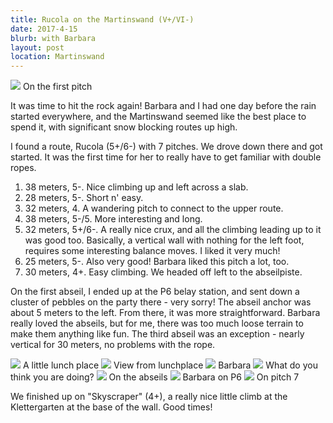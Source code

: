 ```yaml
---
title: Rucola on the Martinswand (V+/VI-)
date: 2017-4-15
blurb: with Barbara
layout: post
location: Martinswand
---
```

<a href='https://www.flickr.com/photos/55338612@N00/33939492041'>
<img src='https://farm3.static.flickr.com/2822/33939492041_0259055626_b.jpg'></a>
On the first pitch


It was time to hit the rock again! Barbara and I had one day before the rain started everywhere, and the
Martinswand seemed like the best place to spend it, with significant snow blocking routes up high.

I found a route, Rucola (5+/6-) with 7 pitches. We drove down there and got started.
It was the first time for her to really have to get familiar with double ropes.

1. 38 meters, 5-. Nice climbing up and left across a slab.
2. 28 meters, 5-. Short n' easy.
3. 32 meters, 4. A wandering pitch to connect to the upper route.
4. 38 meters, 5-/5. More interesting and long.
5. 32 meters, 5+/6-. A really nice crux, and all the climbing leading up to it was good too.
   Basically, a vertical wall with nothing for the left foot, requires some interesting balance moves. I liked it very much!
6. 25 meters, 5-. Also very good! Barbara liked this pitch a lot, too.
7. 30 meters, 4+. Easy climbing. We headed off left to the abseilpiste.

On the first abseil, I ended up at the P6 belay station, and sent down a cluster of pebbles on the party there - very sorry!
The abseil anchor was about 5 meters to the left. From there, it was more straightforward.
Barbara really loved the abseils, but for me, there was too much loose terrain to make them anything like fun.
The third abseil was an exception - nearly vertical for 30 meters, no problems with the rope.


<a href='https://www.flickr.com/photos/55338612@N00/33257381963'>
<img src='https://farm3.static.flickr.com/2913/33257381963_4a1261da02_b.jpg'></a>
A little lunch place



<a href='https://www.flickr.com/photos/55338612@N00/34068845915'>
<img src='https://farm3.static.flickr.com/2950/34068845915_780e38589e_b.jpg'></a>
View from lunchplace



<a href='https://www.flickr.com/photos/55338612@N00/34068848655'>
<img src='https://farm3.static.flickr.com/2910/34068848655_28a5b50eda_b.jpg'></a>
Barbara


<a href='https://www.flickr.com/photos/55338612@N00/34068853515'>
<img src='https://farm4.static.flickr.com/3939/34068853515_f93ba6dc09_b.jpg'></a>
What do you think you are doing?



<a href='https://www.flickr.com/photos/55338612@N00/34068871305'>
<img src='https://farm3.static.flickr.com/2870/34068871305_923ed0603e_b.jpg'></a>
On the abseils



<a href='https://www.flickr.com/photos/55338612@N00/34068867285'>
<img src='https://farm3.static.flickr.com/2915/34068867285_4411473d3b_b.jpg'></a>
Barbara on P6



<a href='https://www.flickr.com/photos/55338612@N00/34068869055'>
<img src='https://farm3.static.flickr.com/2949/34068869055_c5748ecb6b_b.jpg'></a>
On pitch 7


We finished up on "Skyscraper" (4+), a really nice little climb at the Klettergarten at the base of the wall. Good times!


